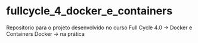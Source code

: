 # fullcycle_4_docker_e_containers
Repositorio para o projeto desenvolvido no curso Full Cycle 4.0 -> Docker e Containers Docker -> na prática
